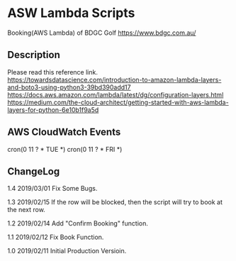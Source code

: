 # ASW Lambda Scripts
Booking(AWS Lambda) of BDGC Golf
https://www.bdgc.com.au/


## Description
Please read this reference link.
https://towardsdatascience.com/introduction-to-amazon-lambda-layers-and-boto3-using-python3-39bd390add17
https://docs.aws.amazon.com/lambda/latest/dg/configuration-layers.html
https://medium.com/the-cloud-architect/getting-started-with-aws-lambda-layers-for-python-6e10b1f9a5d


## AWS CloudWatch Events
cron(0 11 ? * TUE *)
cron(0 11 ? * FRI *)


## ChangeLog

1.4 2019/03/01
	Fix Some Bugs.

1.3 2019/02/15
	If the row will be blocked, then the script will try to book at the next row.

1.2 2019/02/14
	Add "Confirm Booking" function.

1.1 2019/02/12
	Fix Book Function.

1.0 2019/02/11
	Initial Production Versioin.